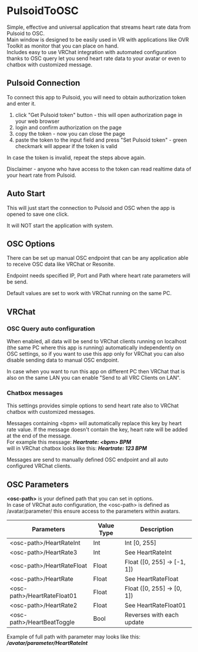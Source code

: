 PulsoidToOSC
============

Simple, effective and universal application that streams heart rate data from Pulsoid to OSC.<br>
Main window is designed to be easily used in VR with applications like OVR Toolkit as monitor that you can place on hand.<br>
Includes easy to use VRChat integration with automated configuration thanks to OSC query let you send heart rate data to your avatar or even to chatbox with customized message.


## Pulsoid Connection

To connect this app to Pulsoid, you will need to obtain authorization token and enter it.
1. click "Get Pulsoid token" button - this will open authorization page in your web browser
2. login and confirm authorization on the page
3. copy the token - now you can close the page
4. paste the token to the input field and press "Set Pulsoid token" - green checkmark will appear if the token is valid

In case the token is invalid, repeat the steps above again.

Disclaimer - anyone who have access to the token can read realtime data of your heart rate from Pulsoid.



## Auto Start

This will just start the connection to Pulsoid and OSC when the app is opened to save one click.

It will NOT start the application with system.



## OSC Options

There can be set up manual OSC endpoint that can be any application able to receive OSC data like VRChat or Resonite.

Endpoint needs specified IP, Port and Path where heart rate parameters will be send.

Default values are set to work with VRChat running on the same PC.



## VRChat
### OSC Query auto configuration
When enabled, all data will be send to VRChat clients running on localhost (the same PC where this app is running) automatically independently on OSC settings, so if you want to use this app only for VRChat you can also disable sending data to manual OSC endpoint.

In case when you want to run this app on different PC then VRChat that is also on the same LAN you can enable "Send to all VRC Clients on LAN".

### Chatbox messages
This settings provides simple options to send heart rate also to VRChat chatbox with customized messages.

Messages containing \<bpm\> will automatically replace this key by heart rate value. If the message doesn't contain the key, heart rate will be added at the end of the message.<br>
For example this message: ***Heartrate: \<bpm\> BPM***<br>
will in VRChat chatbox looks like this: ***Heartrate: 123 BPM***

Messages are send to manually defined OSC endpoint and all auto configured VRChat clients.



## OSC Parameters

**\<osc-path\>** is your defined path that you can set in options.<br>
In case of VRChat auto configuration, the \<osc-path\> is defined as /avatar/parameter/ this ensure access to the parameters within avatars.

| Parameters                    | Value Type | Description                  |
| ----------------------------- | ---------- | ---------------------------- |
| \<osc-path\>/HeartRateInt     | Int        | Int [0, 255]                 |
| \<osc-path\>/HeartRate3       | Int        | See HeartRateInt             |
| \<osc-path\>/HeartRateFloat   | Float      | Float ([0, 255] -> [-1, 1])  |
| \<osc-path\>/HeartRate        | Float      | See HeartRateFloat           |
| \<osc-path\>/HeartRateFloat01 | Float      | Float ([0, 255] -> [0, 1])   |
| \<osc-path\>/HeartRate2       | Float      | See HeartRateFloat01         |
| \<osc-path\>/HeartBeatToggle  | Bool       | Reverses with each update    |

Example of full path with parameter may looks like this: ***/avatar/parameter/HeartRateInt***
